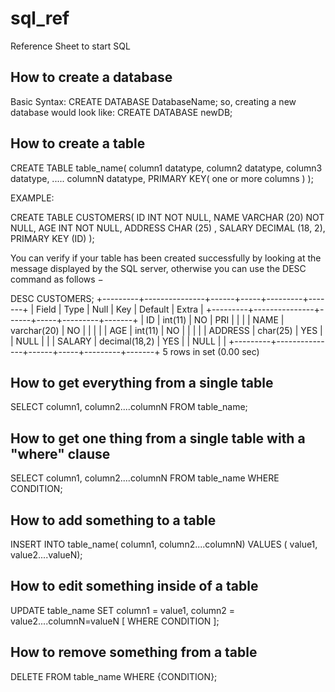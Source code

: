 # sql_ref
Reference Sheet to start SQL

## How to create a database

Basic Syntax: CREATE DATABASE DatabaseName;
so, creating a new database <newDB> would look like: CREATE DATABASE newDB;

## How to create a table

CREATE TABLE table_name(
   column1 datatype,
   column2 datatype,
   column3 datatype,
   .....
   columnN datatype,
   PRIMARY KEY( one or more columns )
);

EXAMPLE:

CREATE TABLE CUSTOMERS(
   ID   INT              NOT NULL,
   NAME VARCHAR (20)     NOT NULL,
   AGE  INT              NOT NULL,
   ADDRESS  CHAR (25) ,
   SALARY   DECIMAL (18, 2),       
   PRIMARY KEY (ID)
);

You can verify if your table has been created successfully by looking at the message displayed by the SQL server, otherwise you can use the DESC command as follows −

DESC CUSTOMERS;
+---------+---------------+------+-----+---------+-------+
| Field   | Type          | Null | Key | Default | Extra |
+---------+---------------+------+-----+---------+-------+
| ID      | int(11)       | NO   | PRI |         |       |
| NAME    | varchar(20)   | NO   |     |         |       |
| AGE     | int(11)       | NO   |     |         |       |
| ADDRESS | char(25)      | YES  |     | NULL    |       |
| SALARY  | decimal(18,2) | YES  |     | NULL    |       |
+---------+---------------+------+-----+---------+-------+
5 rows in set (0.00 sec)

## How to get everything from a single table

SELECT column1, column2....columnN
FROM   table_name;

## How to get one thing from a single table with a "where" clause

SELECT column1, column2....columnN
FROM   table_name
WHERE  CONDITION;

## How to add something to a table

INSERT INTO table_name( column1, column2....columnN)
VALUES ( value1, value2....valueN);

## How to edit something inside of a table

UPDATE table_name
SET column1 = value1, column2 = value2....columnN=valueN
[ WHERE  CONDITION ];

## How to remove something from a table

DELETE FROM table_name
WHERE  {CONDITION};

